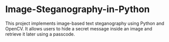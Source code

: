 # Image-Steganography-in-Python
This project implements image-based text steganography using Python and OpenCV. It allows users to hide a secret message inside an image and retrieve it later using a passcode.
